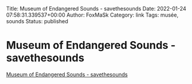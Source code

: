 Title: Museum of Endangered Sounds - savethesounds
Date: 2022-01-24 07:58:31.339537+00:00
Author: FoxMaSk 
Category: link
Tags: musée, sounds
Status: published


# Museum of Endangered Sounds - savethesounds

[Museum of Endangered Sounds - savethesounds](http://savethesounds.info/)


